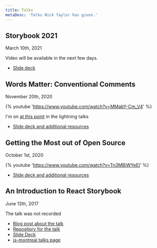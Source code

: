 ```yaml
---
title: Talks
metaDesc: 'Talks Nick Taylor has given.'
---
```


<h2>Storybook 2021</h2>

<time datetime="2021-03-10">March 10th, 2021</time>

Video will be available in the next few days.

- [Slide deck](/storybook2021)

<h2 id="lightning2020">Words Matter: Conventional Comments</h2>

<time datetime="2020-11-20">November 20th, 2020</time>

{% youtube 'https://www.youtube.com/watch?v=MMabY-Cm_V4' %}

I'm on [at this point](https://www.youtube.com/watch?v=MMabY-Cm_V4&t=3010) in the lightning talks

- [Slide deck and additional resources](/lightning2020)

<h2 id="hacktoberfest2020">Getting the Most out of Open Source</h2>

<time datetime="2020-10-01">October 1st, 2020</time>

{% youtube 'https://www.youtube.com/watch?v=Tn3MBiWYeEI' %}

- [Slide deck and additional resources](https://www.digitalocean.com/community/tech_talks/getting-the-most-out-of-open-source)

<h2 id="introtostorybook">An Introduction to React Storybook</h2>

<time datetime="2017-06-15">June 13th, 2017</time>

The talk was not recorded

- [Blog post about the talk](/posts/my-talk-on-react-storybook-at-the-js-montreal-meetup-2598)
- [Repository for the talk](https://github.com/nickytonline/js-montreal-storybook-talk-2017-06-130)
- [Slide Deck](https://storybookslides.iamdeveloper.com/#/?_k=a89mml)
- [js-montreal talks page](https://js-montreal.org/archive.html)
